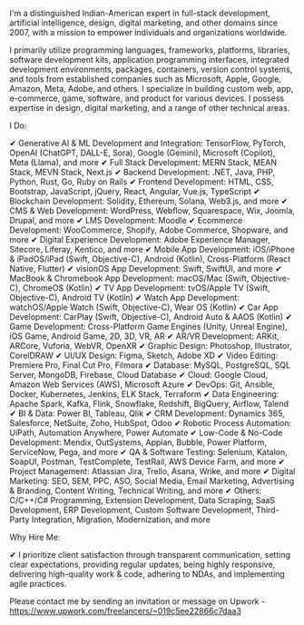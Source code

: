 I'm a distinguished Indian-American expert in full-stack development, artificial intelligence, design, digital marketing, and other domains since 2007, with a mission to empower individuals and organizations worldwide.

I primarily utilize programming languages, frameworks, platforms, libraries, software development kits, application programming interfaces, integrated development environments, packages, containers, version control systems, and tools from established companies such as Microsoft, Apple, Google, Amazon, Meta, Adobe, and others. I specialize in building custom web, app, e-commerce, game, software, and product for various devices. I possess expertise in design, digital marketing, and a range of other technical areas.

I Do:

✔ Generative AI & ML Development and Integration: TensorFlow, PyTorch, OpenAI (ChatGPT, DALL-E, Sora), Google (Gemini), Microsoft (Copilot), Meta (Llama), and more
✔ Full Stack Development: MERN Stack, MEAN Stack, MEVN Stack, Next.js
✔ Backend Development: .NET, Java, PHP, Python, Rust, Go, Ruby on Rails
✔ Frontend Development: HTML, CSS, Bootstrap, JavaScript, jQuery, React, Angular, Vue.js, TypeScript
✔ Blockchain Development: Solidity, Ethereum, Solana, Web3.js, and more
✔ CMS & Web Development: WordPress, Webflow, Squarespace, Wix, Joomla, Drupal, and more
✔ LMS Development: Moodle
✔ Ecommerce Development: WooCommerce, Shopify, Adobe Commerce, Shopware, and more
✔ Digital Experience Development: Adobe Experience Manager, Sitecore, Liferay, Kentico, and more
✔ Mobile App Development: iOS/iPhone & iPadOS/iPad (Swift, Objective-C), Android (Kotlin), Cross-Platform (React Native, Flutter)
✔ visionOS App Development: Swift, SwiftUI, and more
✔ MacBook & Chromebook App Development: macOS/Mac (Swift, Objective-C), ChromeOS (Kotlin)
✔ TV App Development: tvOS/Apple TV (Swift, Objective-C), Android TV (Kotlin)
✔ Watch App Development: watchOS/Apple Watch (Swift, Objective-C), Wear OS (Kotlin)
✔ Car App Development: CarPlay (Swift, Objective-C), Android Auto & AAOS (Kotlin)
✔ Game Development: Cross-Platform Game Engines (Unity, Unreal Engine), iOS Game, Android Game, 2D, 3D, VR, AR
✔ AR/VR Development: ARKit, ARCore, Vuforia, WebVR, OpenXR
✔ Graphic Design: Photoshop, Illustrator, CorelDRAW
✔ UI/UX Design: Figma, Sketch, Adobe XD
✔ Video Editing: Premiere Pro, Final Cut Pro, Filmora
✔ Database: MySQL, PostgreSQL, SQL Server, MongoDB, Firebase, Cloud Database
✔ Cloud: Google Cloud, Amazon Web Services (AWS), Microsoft Azure
✔ DevOps: Git, Ansible, Docker, Kubernetes, Jenkins, ELK Stack, Terraform
✔ Data Engineering: Apache Spark, Kafka, Flink, Snowflake, Redshift, BigQuery, Airflow, Talend
✔ BI & Data: Power BI, Tableau, Qlik
✔ CRM Development: Dynamics 365, Salesforce, NetSuite, Zoho, HubSpot, Odoo
✔ Robotic Process Automation: UiPath, Automation Anywhere, Power Automate
✔ Low-Code & No-Code Development: Mendix, OutSystems, Appian, Bubble, Power Platform, ServiceNow, Pega, and more
✔ QA & Software Testing: Selenium, Katalon, SoapUI, Postman, TestComplete, TestRail, AWS Device Farm, and more
✔ Project Management: Atlassian Jira, Trello, Asana, Wrike, and more
✔ Digital Marketing: SEO, SEM, PPC, ASO, Social Media, Email Marketing, Advertising & Branding, Content Writing, Technical Writing, and more
✔ Others: C/C++/C# Programming, Extension Development, Data Scraping, SaaS Development, ERP Development, Custom Software Development, Third-Party Integration, Migration, Modernization, and more

Why Hire Me:

✔ I prioritize client satisfaction through transparent communication, setting clear expectations, providing regular updates, being highly responsive, delivering high-quality work & code, adhering to NDAs, and implementing agile practices.

Please contact me by sending an invitation or message on Upwork - https://www.upwork.com/freelancers/~019c5ee22866c7daa3
